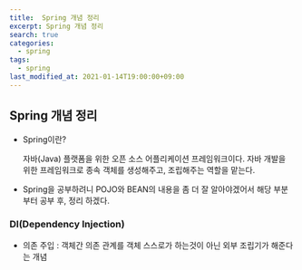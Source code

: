 ```yaml
---
title:  Spring 개념 정리
excerpt: Spring 개념 정리
search: true
categories: 
  - spring
tags: 
  - spring
last_modified_at: 2021-01-14T19:00:00+09:00
---
```


## Spring 개념 정리

- Spring이란?

  자바(Java) 플랫폼을 위한 오픈 소스 어플리케이션 프레임워크이다. 자바 개발을 위한 프레임워크로 종속 객체를 생성해주고, 조립해주는 역할을 맡는다. 
  
- Spring을 공부하려니 POJO와 BEAN의 내용을 좀 더 잘 알아야겠어서 해당 부분부터 공부 후, 정리 하겠다.



### DI(Dependency Injection)

- 의존 주입 : 객체간 의존 관계를 객체 스스로가 하는것이 아닌 외부 조립기가 해준다는 개념

